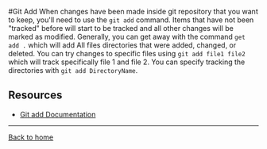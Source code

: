 #Git Add
When changes have been made inside git repository that you want to keep, you'll need to use the `git add` command. Items that have not been "tracked" before will start to be tracked and all other changes will be marked as modified. Generally, you can get away with the command `get add .` which will add All files directories that were added, changed, or deleted. You can try changes to specific files using `git add file1 file2`  which will track specifically file 1 and file 2. You can specify tracking the directories with `git add DirectoryName`.
## Resources 
- [Git add Documentation](https:git-scm.com/docs/git-add)
---
[Back to home](../Readme.md)
